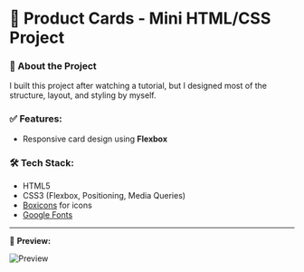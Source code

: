# 📱 Product Cards - Mini HTML/CSS Project

### 🧠 About the Project
I built this project after watching a tutorial, but I designed most of the structure, layout, and styling by myself.  

### ✅ Features:
- Responsive card design using **Flexbox**

### 🛠 Tech Stack:
- HTML5
- CSS3 (Flexbox, Positioning, Media Queries)
- [Boxicons](https://boxicons.com/) for icons
- [Google Fonts](https://fonts.google.com/)

---

📸 **Preview:**

![Preview](https://uploadkon.ir/uploads/1a4e09_25product-carts.png)
